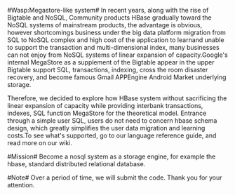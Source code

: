 #Wasp:Megastore-like system#
In recent years, along with the rise of Bigtable and NoSQL, Community products HBase gradually toward the NoSQL systems of mainstream products, the advantage is obvious, however shortcomings business under the big data platform migration from SQL to NoSQL complex and high cost of the application to learnand unable to support the transaction and multi-dimensional index, many businesses can not enjoy from NoSQL systems of linear expansion of capacity.Google's internal MegaStore as a supplement of the Bigtable appear in the upper Bigtable support SQL, transactions, indexing, cross the room disaster recovery, and become famous Gmail APPEngine Android Market underlying storage.

Therefore, we decided to explore how HBase system without sacrificing the linear expansion of capacity while providing interbank transactions, indexes, SQL function MegaStore for the theoretical model. Entrance through a simple user SQL, users do not need to concern hbase schema design, which greatly simplifies the user data migration and learning costs.To see what's supported, go to our language reference guide, and read more on our wiki.

#Mission#
Become a nosql system as a storage engine, for example the hbase, standard distributed relational database.

#Note#
Over a period of time, we will submit the code. Thank you for your attention.
